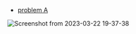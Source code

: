 - [problem A](https://codeforces.com/gym/397845)

![Screenshot from 2023-03-22 19-37-38](https://user-images.githubusercontent.com/105644935/226991241-bffefad3-6e15-4c41-8286-bbbd370331b2.png)
